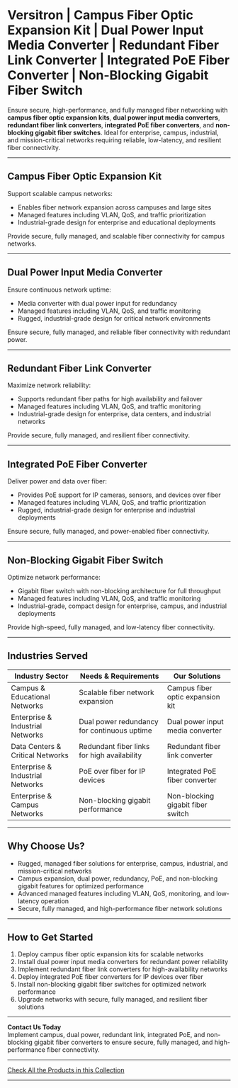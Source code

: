 # Versitron | Campus Fiber Optic Expansion Kit | Dual Power Input Media Converter | Redundant Fiber Link Converter | Integrated PoE Fiber Converter | Non-Blocking Gigabit Fiber Switch

Ensure secure, high-performance, and fully managed fiber networking with **campus fiber optic expansion kits**, **dual power input media converters**, **redundant fiber link converters**, **integrated PoE fiber converters**, and **non-blocking gigabit fiber switches**. Ideal for enterprise, campus, industrial, and mission-critical networks requiring reliable, low-latency, and resilient fiber connectivity.

---

## Campus Fiber Optic Expansion Kit

Support scalable campus networks:

- Enables fiber network expansion across campuses and large sites  
- Managed features including VLAN, QoS, and traffic prioritization  
- Industrial-grade design for enterprise and educational deployments  

Provide secure, fully managed, and scalable fiber connectivity for campus networks.

---

## Dual Power Input Media Converter

Ensure continuous network uptime:

- Media converter with dual power input for redundancy  
- Managed features including VLAN, QoS, and traffic monitoring  
- Rugged, industrial-grade design for critical network environments  

Ensure secure, fully managed, and reliable fiber connectivity with redundant power.

---

## Redundant Fiber Link Converter

Maximize network reliability:

- Supports redundant fiber paths for high availability and failover  
- Managed features including VLAN, QoS, and traffic monitoring  
- Industrial-grade design for enterprise, data centers, and industrial networks  

Provide secure, fully managed, and resilient fiber connectivity.

---

## Integrated PoE Fiber Converter

Deliver power and data over fiber:

- Provides PoE support for IP cameras, sensors, and devices over fiber  
- Managed features including VLAN, QoS, and traffic prioritization  
- Rugged, industrial-grade design for enterprise and industrial deployments  

Ensure secure, fully managed, and power-enabled fiber connectivity.

---

## Non-Blocking Gigabit Fiber Switch

Optimize network performance:

- Gigabit fiber switch with non-blocking architecture for full throughput  
- Managed features including VLAN, QoS, and traffic monitoring  
- Industrial-grade, compact design for enterprise, campus, and industrial deployments  

Provide high-speed, fully managed, and low-latency fiber connectivity.

---

## Industries Served

| Industry Sector                  | Needs & Requirements                             | Our Solutions                                        |
|----------------------------------|-------------------------------------------------|-----------------------------------------------------|
| Campus & Educational Networks     | Scalable fiber network expansion                 | Campus fiber optic expansion kit                    |
| Enterprise & Industrial Networks | Dual power redundancy for continuous uptime     | Dual power input media converter                     |
| Data Centers & Critical Networks | Redundant fiber links for high availability     | Redundant fiber link converter                      |
| Enterprise & Industrial Networks | PoE over fiber for IP devices                    | Integrated PoE fiber converter                       |
| Enterprise & Campus Networks     | Non-blocking gigabit performance                 | Non-blocking gigabit fiber switch                   |

---

## Why Choose Us?

- Rugged, managed fiber solutions for enterprise, campus, industrial, and mission-critical networks  
- Campus expansion, dual power, redundancy, PoE, and non-blocking gigabit features for optimized performance  
- Advanced managed features including VLAN, QoS, monitoring, and low-latency operation  
- Secure, fully managed, and high-performance fiber network solutions  

---

## How to Get Started

1. Deploy campus fiber optic expansion kits for scalable networks  
2. Install dual power input media converters for redundant power reliability  
3. Implement redundant fiber link converters for high-availability networks  
4. Deploy integrated PoE fiber converters for IP devices over fiber  
5. Install non-blocking gigabit fiber switches for optimized network performance  
6. Upgrade networks with secure, fully managed, and resilient fiber solutions  

---

**Contact Us Today**  
Implement campus, dual power, redundant link, integrated PoE, and non-blocking gigabit fiber converters to ensure secure, fully managed, and high-performance fiber connectivity.

---

[Check All the Products in this Collection](https://www.versitron.com/collections/fiber-optic-media-converters)

---
